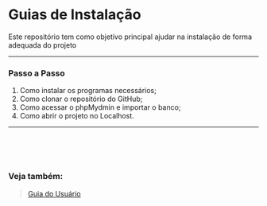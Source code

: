 # Guias de Instalação

Este repositório tem como objetivo principal ajudar na instalação de forma adequada do projeto

<hr>

### Passo a Passo 
   1. Como instalar os programas necessários;
   2. Como clonar o repositório do GitHub;
   3. Como acessar o phpMydmin e importar o banco;
   4. Como abrir o projeto no Localhost.
  
<hr>
<br><br><br>



### Veja também:
> [Guia do Usuário]()
